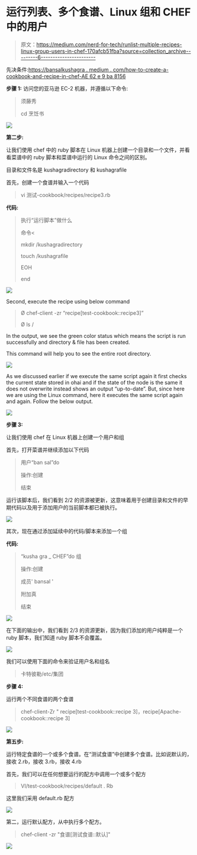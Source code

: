 # 运行列表、多个食谱、Linux 组和 CHEF 中的用户

> 原文：<https://medium.com/nerd-for-tech/runlist-multiple-recipes-linux-group-users-in-chef-170afcb51fba?source=collection_archive---------6----------------------->

先决条件:[https://bansalkushagra . medium . com/how-to-create-a-cookbook-and-recipe-in-chef-AE 62 e 9 ba 8156](https://bansalkushagra.medium.com/how-to-create-a-cookbook-and-recipe-in-chef-ae62e9ba8156)

**步骤 1:** 访问您的亚马逊 EC-2 机器，并遵循以下命令:

> 须藤秀
> 
> cd 烹饪书

![](img/ee6471b9dc5904cef9c27011b88c1dba.png)

**第二步:**

让我们使用 chef 中的 ruby 脚本在 Linux 机器上创建一个目录和一个文件，并看看菜谱中的 ruby 脚本和菜谱中运行的 Linux 命令之间的区别。

目录和文件名是 kushagradirectory 和 kushagrafile

首先，创建一个食谱并输入一个代码

> vi 测试-cookbook/recipes/recipe3.rb

**代码:**

> 执行“运行脚本”做什么
> 
> 命令<
> 
> mkdir /kushagradirectory
> 
> touch /kushagrafile
> 
> EOH
> 
> end

![](img/ab5bb88b4c6444eb91c889cdb2d251f6.png)

Second, execute the recipe using below command

> Ø chef-client -zr “recipe[test-cookbook::recipe3]”
> 
> Ø ls /

In the output, we see the green color status which means the script is run successfully and directory & file has been created.

This command will help you to see the entire root directory.

![](img/a179d6fcf54bea16a44bebea62dc49d0.png)

As we discussed earlier if we execute the same script again it first checks the current state stored in ohai and if the state of the node is the same it does not overwrite instead shows an output “up-to-date”. But, since here we are using the Linux command, here it executes the same script again and again. Follow the below output.

![](img/c04715ac04e1d295d496c54a54793069.png)

**步骤 3:**

让我们使用 chef 在 Linux 机器上创建一个用户和组

首先，打开菜谱并继续添加以下代码

> 用户“ban sal”do
> 
> 操作:创建
> 
> 结束

运行该脚本后，我们看到 2/2 的资源被更新，这意味着用于创建目录和文件的早期代码以及用于添加用户的当前脚本都已被执行。

![](img/e84cef9ad4170b6c10ebcc3616d63f94.png)

其次，现在通过添加延续中的代码/脚本来添加一个组

**代码:**

> “kusha gra _ CHEF”do 组
> 
> 操作:创建
> 
> 成员' bansal '
> 
> 附加真
> 
> 结束

![](img/dce07a707ba2da602f13a529ed9fc47c.png)

在下面的输出中，我们看到 2/3 的资源更新，因为我们添加的用户纯粹是一个 ruby 脚本，我们知道 ruby 脚本不会覆盖。

![](img/312ec0952cab192bc82cdf9fc640b9cb.png)

我们可以使用下面的命令来验证用户名和组名

> 卡特彼勒/etc/集团

**步骤 4:**

运行两个不同食谱的两个食谱

> chef-client-Zr " recipe[test-cookbook::recipe 3]，recipe[Apache-cookbook::recipe 3]

![](img/33937c7b8588dde5681c2f1f22e47574.png)

**第五步:**

运行特定食谱的一个或多个食谱。在“测试食谱”中创建多个食谱。比如说默认的，接收 2.rb，接收 3.rb，接收 4.rb

首先，我们可以在任何想要运行的配方中调用一个或多个配方

> VI/test-cookbook/recipes/default . Rb

这里我们采用 default.rb 配方

![](img/78bc4417767958c8d8b46e9bfdf152d5.png)

第二，运行默认配方，从中执行多个配方。

> chef-client -zr "食谱[测试食谱::默认]"

![](img/6fbb9d9d977b406a2a5be890daba30f3.png)